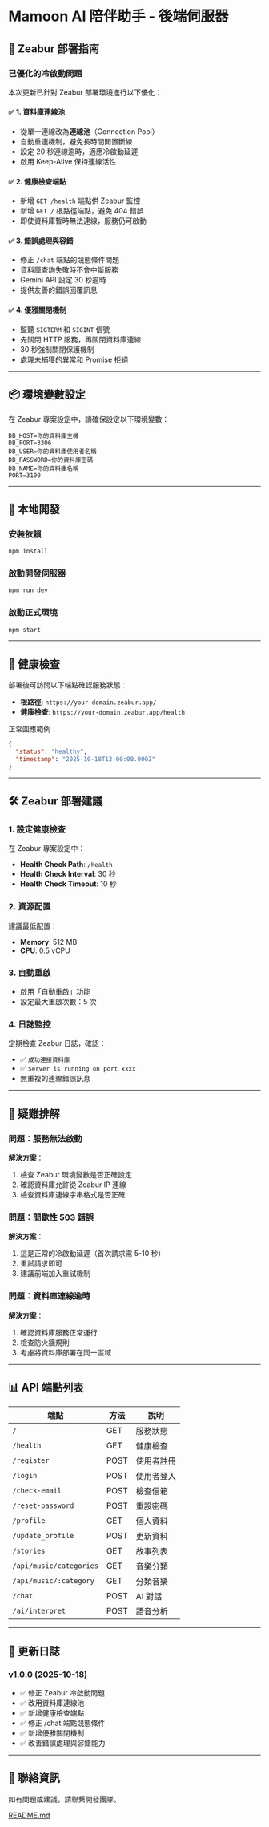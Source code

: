 # Mamoon AI 陪伴助手 - 後端伺服器

## 🚀 Zeabur 部署指南

### 已優化的冷啟動問題

本次更新已針對 Zeabur 部署環境進行以下優化：

#### ✅ 1. 資料庫連線池
- 從單一連線改為**連線池**（Connection Pool）
- 自動重連機制，避免長時間閒置斷線
- 設定 20 秒連線逾時，適應冷啟動延遲
- 啟用 Keep-Alive 保持連線活性

#### ✅ 2. 健康檢查端點
- 新增 `GET /health` 端點供 Zeabur 監控
- 新增 `GET /` 根路徑端點，避免 404 錯誤
- 即使資料庫暫時無法連線，服務仍可啟動

#### ✅ 3. 錯誤處理與容錯
- 修正 `/chat` 端點的競態條件問題
- 資料庫查詢失敗時不會中斷服務
- Gemini API 設定 30 秒逾時
- 提供友善的錯誤回覆訊息

#### ✅ 4. 優雅關閉機制
- 監聽 `SIGTERM` 和 `SIGINT` 信號
- 先關閉 HTTP 服務，再關閉資料庫連線
- 30 秒強制關閉保護機制
- 處理未捕獲的異常和 Promise 拒絕

---

## 📦 環境變數設定

在 Zeabur 專案設定中，請確保設定以下環境變數：

```env
DB_HOST=你的資料庫主機
DB_PORT=3306
DB_USER=你的資料庫使用者名稱
DB_PASSWORD=你的資料庫密碼
DB_NAME=你的資料庫名稱
PORT=3100
```

---

## 🔧 本地開發

### 安裝依賴
```bash
npm install
```

### 啟動開發伺服器
```bash
npm run dev
```

### 啟動正式環境
```bash
npm start
```

---

## 🏥 健康檢查

部署後可訪問以下端點確認服務狀態：

- **根路徑**: `https://your-domain.zeabur.app/`
- **健康檢查**: `https://your-domain.zeabur.app/health`

正常回應範例：
```json
{
  "status": "healthy",
  "timestamp": "2025-10-18T12:00:00.000Z"
}
```

---

## 🛠️ Zeabur 部署建議

### 1. 設定健康檢查
在 Zeabur 專案設定中：
- **Health Check Path**: `/health`
- **Health Check Interval**: 30 秒
- **Health Check Timeout**: 10 秒

### 2. 資源配置
建議最低配置：
- **Memory**: 512 MB
- **CPU**: 0.5 vCPU

### 3. 自動重啟
- 啟用「自動重啟」功能
- 設定最大重啟次數：5 次

### 4. 日誌監控
定期檢查 Zeabur 日誌，確認：
- ✅ `成功連接資料庫`
- ✅ `Server is running on port xxxx`
- 無重複的連線錯誤訊息

---

## 🐛 疑難排解

### 問題：服務無法啟動
**解決方案**：
1. 檢查 Zeabur 環境變數是否正確設定
2. 確認資料庫允許從 Zeabur IP 連線
3. 檢查資料庫連線字串格式是否正確

### 問題：間歇性 503 錯誤
**解決方案**：
1. 這是正常的冷啟動延遲（首次請求需 5-10 秒）
2. 重試請求即可
3. 建議前端加入重試機制

### 問題：資料庫連線逾時
**解決方案**：
1. 確認資料庫服務正常運行
2. 檢查防火牆規則
3. 考慮將資料庫部署在同一區域

---

## 📊 API 端點列表

| 端點 | 方法 | 說明 |
|------|------|------|
| `/` | GET | 服務狀態 |
| `/health` | GET | 健康檢查 |
| `/register` | POST | 使用者註冊 |
| `/login` | POST | 使用者登入 |
| `/check-email` | POST | 檢查信箱 |
| `/reset-password` | POST | 重設密碼 |
| `/profile` | GET | 個人資料 |
| `/update_profile` | POST | 更新資料 |
| `/stories` | GET | 故事列表 |
| `/api/music/categories` | GET | 音樂分類 |
| `/api/music/:category` | GET | 分類音樂 |
| `/chat` | POST | AI 對話 |
| `/ai/interpret` | POST | 語音分析 |

---

## 📝 更新日誌

### v1.0.0 (2025-10-18)
- ✅ 修正 Zeabur 冷啟動問題
- ✅ 改用資料庫連線池
- ✅ 新增健康檢查端點
- ✅ 修正 /chat 端點競態條件
- ✅ 新增優雅關閉機制
- ✅ 改善錯誤處理與容錯能力

---

## 📧 聯絡資訊

如有問題或建議，請聯繫開發團隊。

[README.md](https://github.com/user-attachments/files/22991516/README.md)
